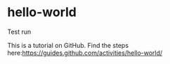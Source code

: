 # hello-world
Test run

This is a tutorial on GitHub. Find the steps here:https://guides.github.com/activities/hello-world/
